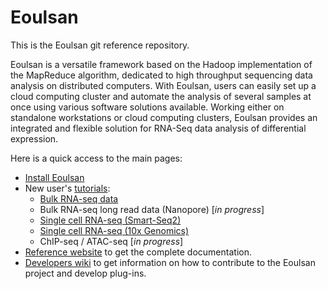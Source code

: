 Eoulsan
=======

This is the Eoulsan git reference repository.

Eoulsan is a versatile framework based on the Hadoop implementation of the MapReduce algorithm, dedicated to high throughput sequencing data analysis on distributed computers. With Eoulsan, users can easily set up a cloud computing cluster and automate the analysis of several samples at once using various software solutions available. Working either on standalone workstations or cloud computing clusters, Eoulsan provides an integrated and flexible solution for RNA-Seq data analysis of differential expression.

Here is a quick access to the main pages:
- [Install Eoulsan](http://www.outils.genomique.biologie.ens.fr/eoulsan2/installing.html)
- New user's [tutorials](https://github.com/GenomicParisCentre/eoulsan/wiki):
  - [Bulk RNA-seq data](https://github.com/GenomicParisCentre/eoulsan/wiki/Bulk-RNA-Seq-tutorial)
  - Bulk RNA-seq long read data (Nanopore) [_in progress_]
  - [Single cell RNA-seq (Smart-Seq2)](https://github.com/GenomicParisCentre/eoulsan/wiki/Smart-Seq2-scRNA-seq-tutorial)
  - [Single cell RNA-seq (10x Genomics)](https://github.com/GenomicParisCentre/eoulsan/wiki/10x-Genomics-scRNA-seq-tutorial)
  - ChIP-seq / ATAC-seq [_in progress_]
- [Reference website](http://outils.genomique.biologie.ens.fr/eoulsan/) to get the complete documentation.
- [Developers wiki](https://github.com/GenomicParisCentre/eoulsan/wiki/HomeDeveloper) to get information on how to contribute to the Eoulsan project and develop plug-ins.
